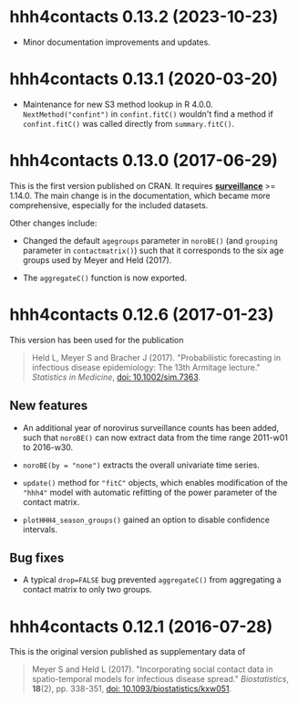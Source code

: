 # hhh4contacts 0.13.2 (2023-10-23)

* Minor documentation improvements and updates.


# hhh4contacts 0.13.1 (2020-03-20)

* Maintenance for new S3 method lookup in R 4.0.0.
  `NextMethod("confint")` in `confint.fitC()` wouldn't find a method if
  `confint.fitC()` was called directly from `summary.fitC()`.


# hhh4contacts 0.13.0 (2017-06-29)

This is the first version published on CRAN. It requires
[**surveillance**](https://CRAN.R-project.org/package=surveillance) >= 1.14.0.
The main change is in the documentation, which became more comprehensive,
especially for the included datasets.

Other changes include:

* Changed the default `agegroups` parameter in `noroBE()`
  (and `grouping` parameter in `contactmatrix()`)
  such that it corresponds to the six age groups used by Meyer and Held (2017).

* The `aggregateC()` function is now exported.


# hhh4contacts 0.12.6 (2017-01-23)

This version has been used for the publication

> Held L, Meyer S and Bracher J (2017). "Probabilistic forecasting in
> infectious disease epidemiology: The 13th Armitage lecture."
> *Statistics in Medicine*,
> [doi: 10.1002/sim.7363](https://doi.org/10.1002/sim.7363).

## New features

* An additional year of norovirus surveillance counts has been added,
  such that `noroBE()` can now extract data from the time range
  2011-w01 to 2016-w30.

* `noroBE(by = "none")` extracts the overall univariate time series.

* `update()` method for `"fitC"` objects, which enables modification of the
  `"hhh4"` model with automatic refitting of the power parameter of the contact
  matrix.

* `plotHHH4_season_groups()` gained an option to disable confidence intervals.

## Bug fixes

* A typical `drop=FALSE` bug prevented `aggregateC()` from aggregating
  a contact matrix to only two groups.


# hhh4contacts 0.12.1 (2016-07-28)

This is the original version published as supplementary data of

> Meyer S and Held L (2017). "Incorporating social contact data in
> spatio-temporal models for infectious disease spread."
> *Biostatistics*, **18**(2), pp. 338-351,
> [doi: 10.1093/biostatistics/kxw051](https://doi.org/10.1093/biostatistics/kxw051).
